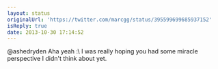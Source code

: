 ```yaml
---
layout: status
originalUrl: 'https://twitter.com/marcgg/status/395599699685937152'
isReply: true
date: 2013-10-30 17:14:52
---
```


@ashedryden Aha yeah :\ I was really hoping you had some miracle perspective I didn't think about yet.
